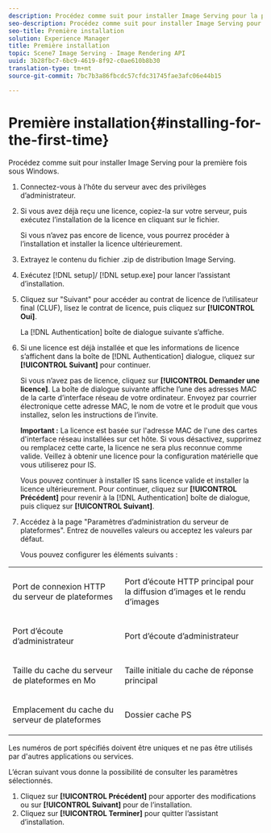 ```yaml
---
description: Procédez comme suit pour installer Image Serving pour la première fois sous Windows.
seo-description: Procédez comme suit pour installer Image Serving pour la première fois sous Windows.
seo-title: Première installation
solution: Experience Manager
title: Première installation
topic: Scene7 Image Serving - Image Rendering API
uuid: 3b28fbc7-6bc9-4619-8f92-c0ae610b8b30
translation-type: tm+mt
source-git-commit: 7bc7b3a86fbcdc57cfdc31745fae3afc06e44b15

---
```



# Première installation{#installing-for-the-first-time}

Procédez comme suit pour installer Image Serving pour la première fois sous Windows.

1. Connectez-vous à l’hôte du serveur avec des privilèges d’administrateur.
1. Si vous avez déjà reçu une licence, copiez-la sur votre serveur, puis exécutez l’installation de la licence en cliquant  sur le fichier.

   Si vous n’avez pas encore de licence, vous pourrez procéder à l’installation et installer la licence ultérieurement.
1. Extrayez le contenu du fichier .zip de distribution Image Serving.
1. Exécutez [!DNL setup]/ [!DNL setup.exe] pour lancer l’assistant d’installation.
1. Cliquez sur &quot;Suivant&quot; pour accéder au contrat de licence de l’utilisateur final (CLUF), lisez le contrat de licence, puis cliquez sur **[!UICONTROL Oui]**.

   La [!DNL Authentication] boîte de dialogue suivante s’affiche.
1. Si une licence est déjà installée et que les informations de licence s’affichent dans la boîte de [!DNL Authentication] dialogue, cliquez sur **[!UICONTROL Suivant]** pour continuer.

   Si vous n’avez pas de licence, cliquez sur **[!UICONTROL Demander une licence]**. La boîte de dialogue suivante affiche l’une des adresses MAC de la carte d’interface réseau de votre ordinateur. Envoyez par courrier électronique cette adresse MAC, le nom de votre  et le produit que vous installez, selon les instructions de l’invite.

   **Important :** La licence est basée sur l&#39;adresse MAC de l&#39;une des cartes d&#39;interface réseau installées sur cet hôte. Si vous désactivez, supprimez ou remplacez cette carte, la licence ne sera plus reconnue comme valide. Veillez à obtenir une licence pour la configuration matérielle que vous utiliserez pour IS.

   Vous pouvez continuer à installer IS sans licence valide et installer la licence ultérieurement. Pour continuer, cliquez sur **[!UICONTROL Précédent]** pour revenir à la [!DNL Authentication] boîte de dialogue, puis cliquez sur **[!UICONTROL Suivant]**.
1. Accédez à la page &quot;Paramètres d’administration du serveur de plateformes&quot;. Entrez de nouvelles valeurs ou acceptez les valeurs par défaut.

   Vous pouvez configurer les éléments suivants :

<table id="table_AA5D7674BBBE4AD4B373066AEF413FFD"> 
 <tbody> 
  <tr> 
   <td> <p> Port de connexion HTTP du serveur de plateformes </p> </td> 
   <td> <p>Port d’écoute HTTP principal pour la diffusion d’images et le rendu d’images </p> </td> 
  </tr> 
  <tr> 
   <td> <p> Port d’écoute d’administrateur </p> </td> 
   <td> <p>Port d’écoute d’administrateur </p> </td> 
  </tr> 
  <tr> 
   <td> <p> Taille du cache du serveur de plateformes en Mo </p> </td> 
   <td> <p>Taille initiale du cache de réponse principal </p> </td> 
  </tr> 
  <tr> 
   <td> <p> Emplacement du cache du serveur de plateformes </p> </td> 
   <td> <p>Dossier cache PS </p> </td> 
  </tr> 
 </tbody> 
</table>

Les numéros de port spécifiés doivent être uniques et ne pas être utilisés par d&#39;autres applications ou services.

L’écran suivant vous donne la possibilité de consulter les paramètres sélectionnés.
1. Cliquez sur **[!UICONTROL Précédent]** pour apporter des modifications ou sur **[!UICONTROL Suivant]** pour de l’installation.
1. Cliquez sur **[!UICONTROL Terminer]** pour quitter l’assistant d’installation.
